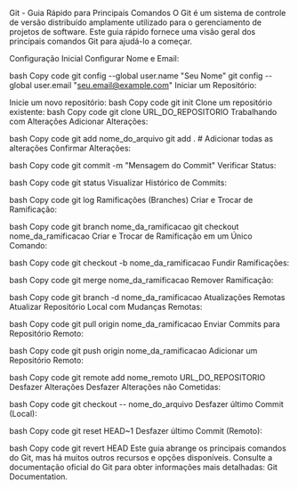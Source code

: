 Git - Guia Rápido para Principais Comandos
O Git é um sistema de controle de versão distribuído amplamente utilizado para o gerenciamento de projetos de software. Este guia rápido fornece uma visão geral dos principais comandos Git para ajudá-lo a começar.

Configuração Inicial
Configurar Nome e Email:

bash
Copy code
git config --global user.name "Seu Nome"
git config --global user.email "seu.email@example.com"
Iniciar um Repositório:

Inicie um novo repositório:
bash
Copy code
git init
Clone um repositório existente:
bash
Copy code
git clone URL_DO_REPOSITORIO
Trabalhando com Alterações
Adicionar Alterações:

bash
Copy code
git add nome_do_arquivo
git add .  # Adicionar todas as alterações
Confirmar Alterações:

bash
Copy code
git commit -m "Mensagem do Commit"
Verificar Status:

bash
Copy code
git status
Visualizar Histórico de Commits:

bash
Copy code
git log
Ramificações (Branches)
Criar e Trocar de Ramificação:

bash
Copy code
git branch nome_da_ramificacao
git checkout nome_da_ramificacao
Criar e Trocar de Ramificação em um Único Comando:

bash
Copy code
git checkout -b nome_da_ramificacao
Fundir Ramificações:

bash
Copy code
git merge nome_da_ramificacao
Remover Ramificação:

bash
Copy code
git branch -d nome_da_ramificacao
Atualizações Remotas
Atualizar Repositório Local com Mudanças Remotas:

bash
Copy code
git pull origin nome_da_ramificacao
Enviar Commits para Repositório Remoto:

bash
Copy code
git push origin nome_da_ramificacao
Adicionar um Repositório Remoto:

bash
Copy code
git remote add nome_remoto URL_DO_REPOSITORIO
Desfazer Alterações
Desfazer Alterações não Cometidas:

bash
Copy code
git checkout -- nome_do_arquivo
Desfazer último Commit (Local):

bash
Copy code
git reset HEAD~1
Desfazer último Commit (Remoto):

bash
Copy code
git revert HEAD
Este guia abrange os principais comandos do Git, mas há muitos outros recursos e opções disponíveis. Consulte a documentação oficial do Git para obter informações mais detalhadas: Git Documentation.
